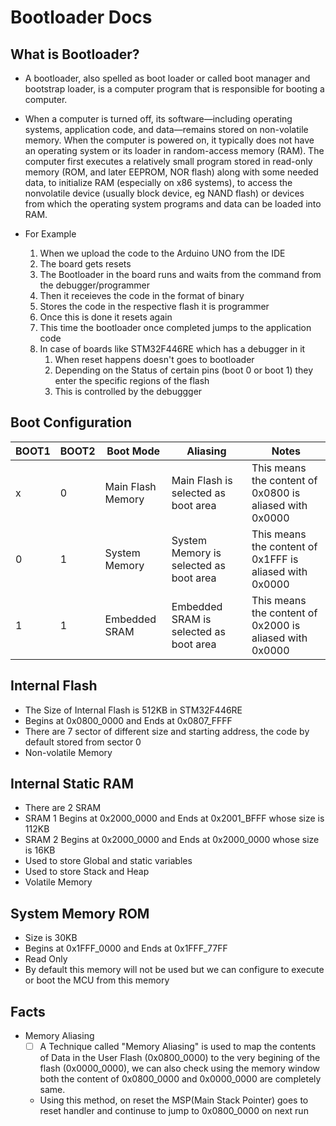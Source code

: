 # Bootloader Docs

## What is Bootloader?
- A bootloader, also spelled as boot loader or called boot manager and bootstrap loader, is a computer program that is responsible for booting a computer.

- When a computer is turned off, its software‍—‌including operating systems, application code, and data‍—‌remains stored on non-volatile memory. When the computer is powered on, it typically does not have an operating system or its loader in random-access memory (RAM). The computer first executes a relatively small program stored in read-only memory (ROM, and later EEPROM, NOR flash) along with some needed data, to initialize RAM (especially on x86 systems), to access the nonvolatile device (usually block device, eg NAND flash) or devices from which the operating system programs and data can be loaded into RAM.

- For Example 
  1. When we upload the code to the Arduino UNO from the IDE
  1. The board gets resets
  1. The Bootloader in the board runs and waits from the command from the debugger/programmer
  1. Then it receieves the code in the format of binary
  1. Stores the code in the respective flash it is programmer
  1. Once this is done it resets again
  1. This time the bootloader once completed jumps to the application code
  1. In case of boards like STM32F446RE which has a debugger in it
      1. When reset happens doesn't goes to bootloader
      1. Depending on the Status of certain pins (boot 0 or boot 1) they enter the specific regions of the flash
      1. This is controlled by the debuggger

## Boot Configuration

| BOOT1           | BOOT2 | Boot Mode   | Aliasing | Notes | 
|----------------|---------------|---------------|----------------|-----------|
| x           | 0 | Main Flash Memory   | Main Flash is selected as boot area | This means the content of 0x0800 is aliased with 0x0000 |
| 0           | 1 | System Memory   | System Memory is selected as boot area | This means the content of 0x1FFF is aliased with 0x0000 |
| 1           | 1 | Embedded SRAM   | Embedded SRAM is selected as boot area | This means the content of 0x2000 is aliased with 0x0000 |

## Internal Flash
- The Size of Internal Flash is 512KB in STM32F446RE
- Begins at 0x0800_0000 and Ends at 0x0807_FFFF
- There are 7 sector of different size and starting address, the code by default stored from sector 0
- Non-volatile Memory

## Internal Static RAM
- There are 2 SRAM
- SRAM 1  Begins at 0x2000_0000 and Ends at 0x2001_BFFF whose size is 112KB
- SRAM 2  Begins at 0x2000_0000 and Ends at 0x2000_0000 whose size is 16KB
- Used to store Global and static variables
- Used to store Stack and Heap
- Volatile Memory

## System Memory ROM
- Size is 30KB
- Begins at 0x1FFF_0000 and Ends at 0x1FFF_77FF
- Read Only
- By default this memory will not be used but we can configure to execute or boot the MCU from this memory 

## Facts
- Memory Aliasing
  - [ ] A Technique called "Memory Aliasing" is used to map the contents of Data in the User Flash (0x0800_0000) to the very 
  begining of the flash (0x0000_0000), we can also check using the memory window both the content of 0x0800_0000 and 0x0000_0000
  are completely same.
  - Using this method, on reset the MSP(Main Stack Pointer) goes to reset handler and continuse to jump to 0x0800_0000 on next run